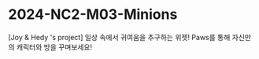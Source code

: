 # 2024-NC2-M03-Minions
[Joy &amp; Hedy 's project] 일상 속에서 귀여움을 추구하는 위젯! Paws를 통해 자신만의 캐릭터와 방을 꾸며보세요!


